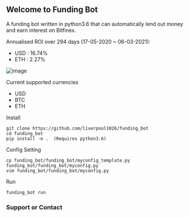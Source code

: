 ## Welcome to Funding Bot

A funding bot written in python3.6 that can automatically lend out money and earn interest on Bitfinex.

Annualised ROI over 294 days (17-05-2020 ~ 06-03-2021):
- USD : 16.74%
- ETH : 2.27%

![image](https://user-images.githubusercontent.com/29122286/110626592-a7a7f780-81ec-11eb-8348-b480a9d5301a.png)

Current supported currencies

- USD
- BTC
- ETH

Install
```
git clone https://github.com/liverpool1026/funding_bot
cd funding_bot
pip install -e .  (Requires python3.6)
```

Config Setting
```
cp funding_bot/funding_bot/myconfig_template.py funding_bot/funding_bot/myconfig.py
vim funding_bot/funding_bot/myconfig.py
```

Run
```
funding_bot run
```

### Support or Contact

